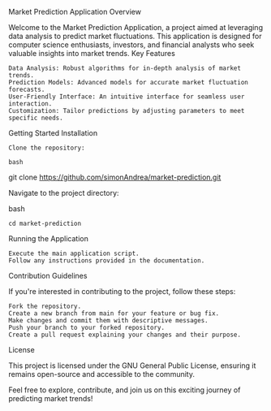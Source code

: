 Market Prediction Application
Overview

Welcome to the Market Prediction Application, a project aimed at leveraging data analysis to predict market fluctuations. This application is designed for computer science enthusiasts, investors, and financial analysts who seek valuable insights into market trends.
Key Features

    Data Analysis: Robust algorithms for in-depth analysis of market trends.
    Prediction Models: Advanced models for accurate market fluctuation forecasts.
    User-Friendly Interface: An intuitive interface for seamless user interaction.
    Customization: Tailor predictions by adjusting parameters to meet specific needs.

Getting Started
Installation

    Clone the repository:

    bash

git clone https://github.com/simonAndrea/market-prediction.git

Navigate to the project directory:

bash

    cd market-prediction

Running the Application

    Execute the main application script.
    Follow any instructions provided in the documentation.

Contribution Guidelines

If you're interested in contributing to the project, follow these steps:

    Fork the repository.
    Create a new branch from main for your feature or bug fix.
    Make changes and commit them with descriptive messages.
    Push your branch to your forked repository.
    Create a pull request explaining your changes and their purpose.

License

This project is licensed under the GNU General Public License, ensuring it remains open-source and accessible to the community.


Feel free to explore, contribute, and join us on this exciting journey of predicting market trends!
